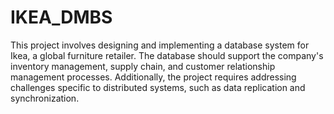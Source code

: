 # IKEA_DMBS
This project involves designing and implementing a database system for Ikea, a global furniture retailer. The database should support the company's inventory management, supply chain, and customer relationship management processes. Additionally, the project requires addressing challenges specific to distributed systems, such as data replication and synchronization.
